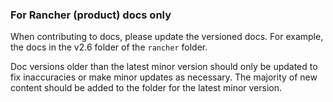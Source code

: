 ### For Rancher (product) docs only
When contributing to docs, please update the versioned docs. For example, the docs in the v2.6 folder of the `rancher` folder.

Doc versions older than the latest minor version should only be updated to fix inaccuracies or make minor updates as necessary. The majority of new content should be added to the folder for the latest minor version.
